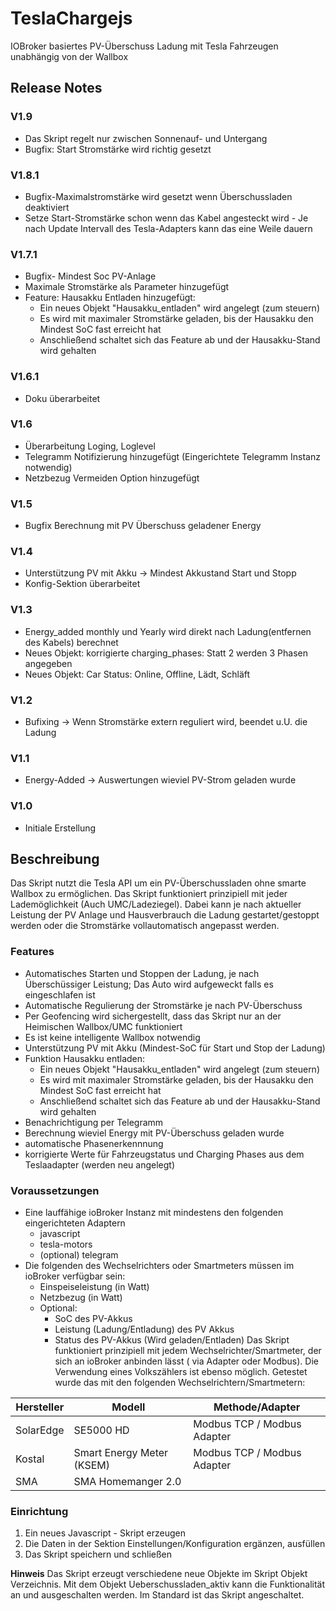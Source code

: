 # TeslaChargejs
IOBroker basiertes PV-Überschuss Ladung mit Tesla Fahrzeugen unabhängig von der Wallbox


## Release Notes
### V1.9
- Das Skript regelt nur zwischen Sonnenauf- und Untergang
- Bugfix: Start Stromstärke wird richtig gesetzt

### V1.8.1
- Bugfix-Maximalstromstärke wird gesetzt wenn Überschussladen deaktiviert
- Setze Start-Stromstärke schon wenn das Kabel angesteckt wird - Je nach Update Intervall des Tesla-Adapters kann das eine Weile dauern


### V1.7.1
- Bugfix- Mindest Soc PV-Anlage
- Maximale Stromstärke als Parameter hinzugefügt
- Feature: Hausakku Entladen hinzugefügt:
    -  Ein neues Objekt "Hausakku_entladen" wird angelegt (zum steuern) 
    -  Es wird mit maximaler Stromstärke geladen, bis der Hausakku den Mindest SoC fast erreicht hat
    -  Anschließend schaltet sich das Feature ab und der Hausakku-Stand wird gehalten
### V1.6.1 
- Doku überarbeitet

### V1.6 
- Überarbeitung Loging, Loglevel
- Telegramm Notifizierung hinzugefügt (Eingerichtete Telegramm Instanz notwendig)
- Netzbezug Vermeiden Option hinzugefügt

### V1.5
- Bugfix Berechnung mit PV Überschuss geladener Energy

### V1.4
- Unterstützung PV mit Akku -> Mindest Akkustand Start und Stopp
- Konfig-Sektion überarbeitet 

### V1.3 
- Energy_added monthly und Yearly wird direkt nach Ladung(entfernen des Kabels) berechnet
- Neues Objekt: korrigierte charging_phases: Statt 2 werden 3 Phasen angegeben
- Neues Objekt: Car Status: Online, Offline, Lädt, Schläft

### V1.2 
- Bufixing -> Wenn Stromstärke extern reguliert wird, beendet u.U. die Ladung

### V1.1 
- Energy-Added -> Auswertungen wieviel PV-Strom geladen wurde

### V1.0 
- Initiale Erstellung

## Beschreibung
Das Skript nutzt die Tesla API um ein PV-Überschussladen ohne smarte Wallbox zu ermöglichen. Das Skript funktioniert prinzipiell mit jeder Lademöglichkeit (Auch UMC/Ladeziegel).
Dabei kann je nach aktueller Leistung der PV Anlage und Hausverbrauch die Ladung gestartet/gestoppt werden oder die Stromstärke vollautomatisch angepasst werden.

### Features

- Automatisches Starten und Stoppen der Ladung, je nach Überschüssiger Leistung; Das Auto wird aufgeweckt falls es eingeschlafen ist
- Automatische Regulierung der Stromstärke je nach PV-Überschuss
- Per Geofencing wird sichergestellt, dass das Skript nur an der Heimischen Wallbox/UMC funktioniert
- Es ist keine intelligente Wallbox notwendig
- Unterstützung PV mit Akku (Mindest-SoC für Start und Stop der Ladung)
- Funktion Hausakku entladen:
    -  Ein neues Objekt "Hausakku_entladen" wird angelegt (zum steuern) 
    -  Es wird mit maximaler Stromstärke geladen, bis der Hausakku den Mindest SoC fast erreicht hat
    -  Anschließend schaltet sich das Feature ab und der Hausakku-Stand wird gehalten
- Benachrichtigung per Telegramm
- Berechnung wieviel Energy mit PV-Überschuss geladen wurde
- automatische Phasenerkennnung
- korrigierte Werte für Fahrzeugstatus und Charging Phases aus dem Teslaadapter (werden neu angelegt)

### Voraussetzungen

- Eine lauffähige ioBroker Instanz mit mindestens den folgenden eingerichteten Adaptern
    - javascript
    - tesla-motors
    - (optional) telegram
- Die folgenden des Wechselrichters oder Smartmeters müssen im ioBroker verfügbar sein:
    - Einspeiseleistung (in Watt)
    - Netzbezug (in Watt)
    - Optional:
      - SoC des PV-Akkus
      - Leistung (Ladung/Entladung) des PV Akkus
      - Status des PV-Akkus (Wird geladen/Entladen)
Das Skript funktioniert prinzipiell mit jedem Wechselrichter/Smartmeter, der sich an ioBroker anbinden lässt ( via Adapter oder Modbus). Die Verwendung eines Volkszählers ist ebenso möglich. 
Getestet wurde das mit den folgenden Wechselrichtern/Smartmetern:<br>

Hersteller | Modell | Methode/Adapter
-------- | -------- | --------
SolarEdge   | SE5000 HD   | Modbus TCP / Modbus Adapter
Kostal   | Smart Energy Meter (KSEM)   | Modbus TCP / Modbus Adapter
SMA | SMA Homemanger 2.0|


### Einrichtung

1. Ein neues Javascript - Skript erzeugen
2. Die Daten in der Sektion Einstellungen/Konfiguration ergänzen, ausfüllen
3. Das Skript speichern und schließen

**Hinweis**
Das Skript erzeugt verschiedene neue Objekte im Skript Objekt Verzeichnis. Mit dem Objekt Ueberschussladen_aktiv kann die Funktionalität an und ausgeschalten werden. Im Standard ist das Skript angeschaltet. 
